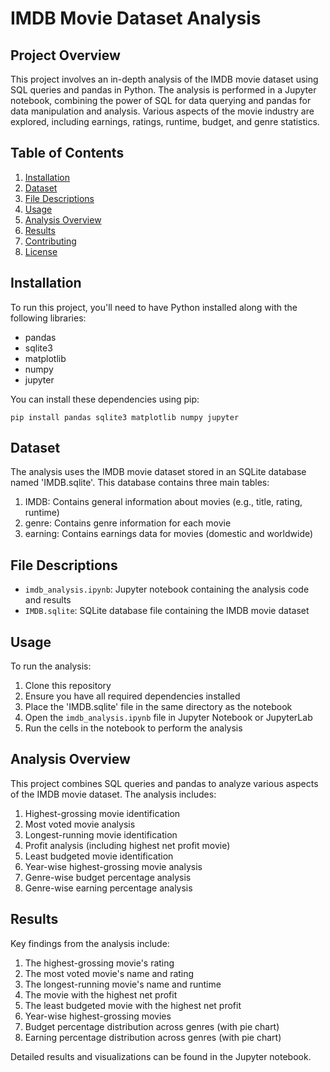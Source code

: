 # IMDB Movie Dataset Analysis

## Project Overview
This project involves an in-depth analysis of the IMDB movie dataset using SQL queries and pandas in Python. The analysis is performed in a Jupyter notebook, combining the power of SQL for data querying and pandas for data manipulation and analysis. Various aspects of the movie industry are explored, including earnings, ratings, runtime, budget, and genre statistics.

## Table of Contents
1. [Installation](#installation)
2. [Dataset](#dataset)
3. [File Descriptions](#file-descriptions)
4. [Usage](#usage)
5. [Analysis Overview](#analysis-overview)
6. [Results](#results)
7. [Contributing](#contributing)
8. [License](#license)

## Installation
To run this project, you'll need to have Python installed along with the following libraries:
- pandas
- sqlite3
- matplotlib
- numpy
- jupyter

You can install these dependencies using pip:
```
pip install pandas sqlite3 matplotlib numpy jupyter
```

## Dataset
The analysis uses the IMDB movie dataset stored in an SQLite database named 'IMDB.sqlite'. This database contains three main tables:
1. IMDB: Contains general information about movies (e.g., title, rating, runtime)
2. genre: Contains genre information for each movie
3. earning: Contains earnings data for movies (domestic and worldwide)

## File Descriptions
- `imdb_analysis.ipynb`: Jupyter notebook containing the analysis code and results
- `IMDB.sqlite`: SQLite database file containing the IMDB movie dataset

## Usage
To run the analysis:
1. Clone this repository
2. Ensure you have all required dependencies installed
3. Place the 'IMDB.sqlite' file in the same directory as the notebook
4. Open the `imdb_analysis.ipynb` file in Jupyter Notebook or JupyterLab
5. Run the cells in the notebook to perform the analysis

## Analysis Overview
This project combines SQL queries and pandas to analyze various aspects of the IMDB movie dataset. The analysis includes:

1. Highest-grossing movie identification
2. Most voted movie analysis
3. Longest-running movie identification
4. Profit analysis (including highest net profit movie)
5. Least budgeted movie identification
6. Year-wise highest-grossing movie analysis
7. Genre-wise budget percentage analysis
8. Genre-wise earning percentage analysis

## Results
Key findings from the analysis include:

1. The highest-grossing movie's rating
2. The most voted movie's name and rating
3. The longest-running movie's name and runtime
4. The movie with the highest net profit
5. The least budgeted movie with the highest net profit
6. Year-wise highest-grossing movies
7. Budget percentage distribution across genres (with pie chart)
8. Earning percentage distribution across genres (with pie chart)

Detailed results and visualizations can be found in the Jupyter notebook.

